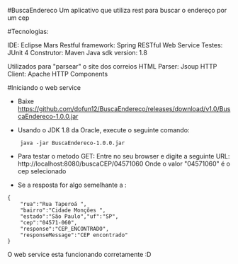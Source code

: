 #BuscaEndereco
Um aplicativo que utiliza rest para buscar o endereço por um cep

#Tecnologias:

IDE: Eclipse Mars
Restful framework: Spring RESTful Web Service
Testes: JUnit 4
Construtor: Maven
Java sdk version: 1.8

Utilizados para "parsear" o site dos correios
HTML Parser: Jsoup
HTTP Client: Apache HTTP Components
  

#Iniciando o web service

- Baixe https://github.com/dofun12/BuscaEndereco/releases/download/v1.0/BuscaEndereco-1.0.0.jar

- Usando o JDK 1.8 da Oracle, execute o seguinte comando:
```
	java -jar BuscaEndereco-1.0.0.jar
```	

- Para testar o metodo GET:
	Entre no seu browser e digite a seguinte URL:
	http://localhost:8080/buscaCEP/04571060
	Onde o valor "04571060" é o cep selecionado
	
- Se a resposta for algo semelhante a :
```
{
	"rua":"Rua Taperoá ",
	"bairro":"Cidade Monções ",
	"estado":"São Paulo","uf":"SP",
	"cep":"04571-060",
	"response":"CEP_ENCONTRADO",
	"responseMessage":"CEP encontrado"
}
```	
O web service esta funcionando corretamente :D
		
 

